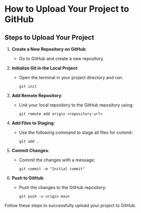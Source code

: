 # How to Upload Your Project to GitHub

## Steps to Upload Your Project

1. **Create a New Repository on GitHub**:
   - Go to GitHub and create a new repository.

2. **Initialize Git in the Local Project**:
   - Open the terminal in your project directory and run:
     ```
     git init
     ```

3. **Add Remote Repository**:
   - Link your local repository to the GitHub repository using:
     ```
     git remote add origin <repository-url>
     ```

4. **Add Files to Staging**:
   - Use the following command to stage all files for commit:
     ```
     git add .
     ```

5. **Commit Changes**:
   - Commit the changes with a message:
     ```
     git commit -m "Initial commit"
     ```

6. **Push to GitHub**:
   - Push the changes to the GitHub repository:
     ```
     git push -u origin main
     ```

Follow these steps to successfully upload your project to GitHub.
